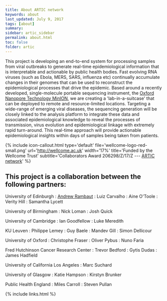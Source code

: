 ```yaml
---
title: About ARTIC network
keywords: about
last_updated: July 9, 2017
tags: [about]
summary:
sidebar: artic_sidebar
permalink: about.html
toc: false
folder: artic
---
```


<!-- {% include image.html file="logo.png" max-width="128px" url="http://artic.network" alt="logo" caption="" %} -->

This project is developing an end-to-end system for processing samples from viral outbreaks to generate real-time epidemiological information that is interpretable and actionable by public health bodies.
Fast evolving RNA viruses (such as Ebola, MERS, SARS, influenza etc) continually accumulate changes in their genomes that can be used to reconstruct the epidemiological processes that drive the epidemic.
Based around a recently developed, single-molecule portable sequencing instrument, the [Oxford Nanopore Technology MinION](https://nanoporetech.com/), we are creating a 'lab-in-a-suitcase' that can be deployed to remote and resource-limited locations.
Targeting a wide-range of emerging viral diseases, the sequencing generation will be closely linked to the analysis platform to integrate these data and associated epidemiological knowledge to reveal the processes of transmission, virus evolution and epidemiological linkage with extremely rapid turn-around.
This real-time approach will provide actionable epidemiological insights within days of samples being taken from patients.

{% include icon-callout.html
type='default'
file='wellcome-logo-red-small.png'
url='http://wellcome.ac.uk'
width='17%'
title='Funded by the Wellcome Trust'
subtitle='Collaborators Award 206298/Z/17/Z --- <a href="artic.network">ARTIC network</a>'
%}

## This project is a collaboration between the following partners:

University of Edinburgh
: [Andrew Rambaut](http://tree.bio.ed.ac.uk)
: Luiz Carvalho
: Aine O'Toole
: Verity Hill
: Samantha Lycett

University of Birmingham
: Nick Loman
: Josh Quick

University of Cambridge
: Ian Goodfellow
: Luke Meredith

KU Leuven
: Philippe Lemey
: Guy Baele
: Mandev Gill
: Simon Dellicour

University of Oxford
: Christophe Fraser
: Oliver Pybus
: Nuno Faria

Fred Hutchinson Cancer Research Center
: Trevor Bedford
: Gytis Dudas
: James Hadfield

University of California Los Angeles
: Marc Suchard

University of Glasgow
: Katie Hampson
: Kirstyn Brunker

Public Health England
: Miles Carroll
: Steven Pullan

{% include links.html %}
